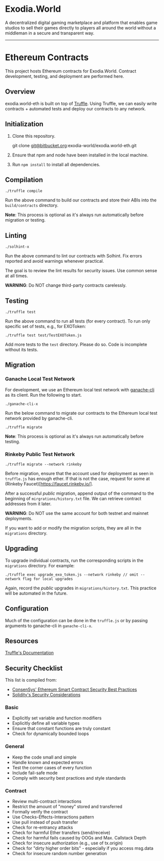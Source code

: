 # Exodia.World

A decentralized digital gaming marketplace and platform that enables game studios to sell their games directly to players all around the world without a middleman in a secure and transparent way.

---

# Ethereum Contracts

This project hosts Ethereum contracts for Exodia.World. Contract development, testing, and deployment are performed here.


## Overview

exodia.world-eth is built on top of [Truffle](http://truffleframework.com/). Using Truffle, we can easily write contracts + automated tests and deploy our contracts to any network.


## Initialization

1. Clone this repository.

	git clone git@bitbucket.org:exodia-world/exodia.world-eth.git

2. Ensure that npm and node have been installed in the local machine.

3. Run `npm install` to install all dependencies.


## Compilation

    ./truffle compile

Run the above command to build our contracts and store their ABIs into the `build/contracts` directory.

**Note**: This process is optional as it's always run automatically before migration or testing.


## Linting

    ./solhint-x

Run the above command to lint our contracts with Solhint. Fix errors reported and avoid warnings whenever practical.

The goal is to review the lint results for security issues. Use common sense at all times.

**WARNING**: Do NOT change third-party contracts carelessly.


## Testing

    ./truffle test

Run the above command to run all tests (for every contract). To run only specific set of tests, e.g., for EXOToken:

    ./truffle test test/TestEXOToken.js

Add more tests to the `test` directory. Please do so. Code is incomplete without its tests.


## Migration

### Ganache Local Test Network

For development, we use an Ethereum local test network with [ganache-cli](https://github.com/trufflesuite/ganache-cli) as its client. Run the following to start.

    ./ganache-cli-x

Run the below command to migrate our contracts to the Ethereum local test network provided by ganache-cli.

    ./truffle migrate

**Note**: This process is optional as it's always run automatically before testing.

### Rinkeby Public Test Network

    ./truffle migrate --network rinkeby

Before migration, ensure that the account used for deployment as seen in `truffle.js` has enough ether. If that is not the case, request for some at (Rinkeby Faucet)[https://faucet.rinkeby.io/].

After a successful *public* migration, append output of the command to the beginning of `mirgrations/history.txt` file. We can retrieve contract addresses from it later.

**WARNING**: Do NOT use the same account for both testnet and mainnet deployments.

If you want to add or modify the migration scripts, they are all in the `migrations` directory.


## Upgrading

To upgrade individual contracts, run the corresponding scripts in the `migrations` directory. For example:

    ./truffle exec upgrade_exo_token.js --network rinkeby // omit --network flag for local upgrades

Again, record the *public* upgrades in `migrations/history.txt`. This practice will be automated in the future.


## Configuration

Much of the configuration can be done in the `truffle.js` or by passing arguments to ganache-cli in `ganache-cli-x`.


## Resources

[Truffle's Documentation](http://truffleframework.com/docs/)


## Security Checklist

This list is compiled from:

- [ConsenSys' Ethereum Smart Contract Security Best Practices](https://consensys.github.io/smart-contract-best-practices/)
- [Solidity's Security Considerations](http://solidity.readthedocs.io/en/v0.4.18/security-considerations.html)

### Basic

- Explicitly set variable and function modifiers
- Explicitly define all variable types
- Ensure that constant functions are truly constant
- Check for dynamically bounded loops

### General

- Keep the code small and simple
- Handle known and expected errors
- Test the corner cases of every function
- Include fail-safe mode
- Comply with security best practices and style standards

### Contract

- Review multi-contract interactions
- Restrict the amount of "money" stored and transferred
- Formally verify the contract
- Use Checks-Effects-Interactions pattern
- Use pull instead of push transfer
- Check for re-entrancy attacks
- Check for harmful Ether transfers (send/receive)
- Check for harmful fails caused by OOGs and Max. Callstack Depth
- Check for insecure authorization (e.g., use of tx.origin)
- Check for "dirty higher order bits" - especially if you access msg.data
- Check for insecure random number generation
